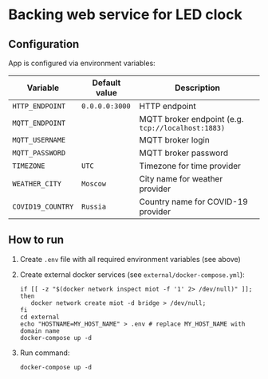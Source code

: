 # Backing web service for LED clock

## Configuration

App is configured via environment variables:

| Variable          | Default value  | Description                                        |
| ----------------- | -------------- | -------------------------------------------------- |
| `HTTP_ENDPOINT`   | `0.0.0.0:3000` | HTTP endpoint                                      |
| `MQTT_ENDPOINT`   |                | MQTT broker endpoint (e.g. `tcp://localhost:1883)` |
| `MQTT_USERNAME`   |                | MQTT broker login                                  |
| `MQTT_PASSWORD`   |                | MQTT broker password                               |
| `TIMEZONE`        | `UTC`          | Timezone for time provider                         |
| `WEATHER_CITY`    | `Moscow`       | City name for weather provider                     |
| `COVID19_COUNTRY` | `Russia`       | Country name for COVID-19 provider                 |

## How to run

1. Create `.env` file with all required environment variables (see above)
2. Create external docker services (see `external/docker-compose.yml`):

   ```shell
   if [[ -z "$(docker network inspect miot -f '1' 2> /dev/null)" ]]; then
      docker network create miot -d bridge > /dev/null;
   fi
   cd external
   echo "HOSTNAME=MY_HOST_NAME" > .env # replace MY_HOST_NAME with domain name
   docker-compose up -d
   ```

3. Run command:

   ```shell
   docker-compose up -d
   ```
